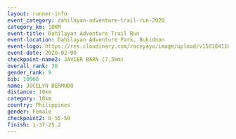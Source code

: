 ```yaml
--- 
layout: runner-info 
event_category: dahilayan-adventure-trail-run-2020 
category_km: 10KM 
event-title: Dahilayan Adventure Trail Run 
event-location: Dahilayan Adventure Park, Bukidnon 
event-logo: https://res.cloudinary.com/raceyaya/image/upload/v1581841107/logo/2020/dahilayan-adventure-park-2020_gve1jp.png 
event-date: 2020-02-09 
checkpoint-name2: JAVIER BARN (7.5km) 
overall_rank: 30
gender_rank: 9
bib: 10068
name: JOCELYN BERMUDO
distance: 10km
category: 10km
country: Philippines
gender: Female
checkpoint2: 0-55-50
finish: 1-37-25.2
--- 
```

